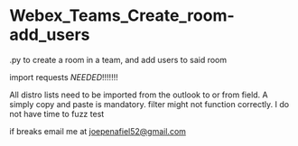 # Webex_Teams_Create_room-add_users
.py to create a room in a team, and add users to said room


import requests 
*NEEDED*!!!!!!!


All distro lists need to be imported from the outlook to or from field. A simply copy and paste is mandatory.
filter might not function correctly. I do not have time to fuzz test



if breaks email me at joepenafiel52@gmail.com


